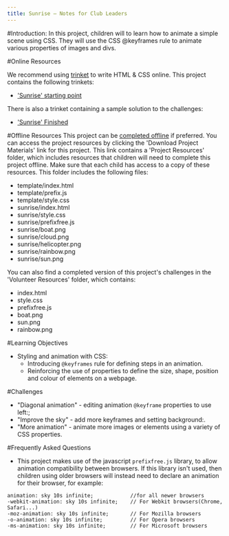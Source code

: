 ```yaml
---
title: Sunrise — Notes for Club Leaders
---
```


#Introduction:
In this project, children will to learn how to animate a simple scene using CSS. They will use the CSS @keyframes rule to animate various properties of images and divs.

#Online Resources

We recommend using [trinket](https://trinket.io/) to write HTML & CSS online. This project contains the following trinkets:

+ ['Sunrise' starting point](https://trinket.io/html/web-sunrise)

There is also a trinket containing a sample solution to the challenges:

+ ['Sunrise' Finished](https://trinket.io/html/abcc0284a3)

#Offline Resources
This project can be [completed offline](../offline.html) if preferred. You can access the project resources by clicking the 'Download Project Materials' link for this project. This link contains a 'Project Resources' folder, which includes resources that children will need to complete this project offline. Make sure that each child has access to a copy of these resources. This folder includes the following files:

+ template/index.html
+ template/prefix.js
+ template/style.css
+ sunrise/index.html
+ sunrise/style.css
+ sunrise/prefixfree.js
+ sunrise/boat.png
+ sunrise/cloud.png
+ sunrise/helicopter.png
+ sunrise/rainbow.png
+ sunrise/sun.png

You can also find a completed version of this project's challenges in the 'Volunteer Resources' folder, which contains:

+ index.html
+ style.css
+ prefixfree.js
+ boat.png
+ sun.png
+ rainbow.png

#Learning Objectives
+ Styling and animation with CSS:
	+ Introducing `@keyframes` rule for defining steps in an animation.
	+ Reinforcing the use of properties to define the size, shape, position and colour of elements on a webpage.

#Challenges
+ "Diagonal animation" - editing animation `@keyframe` properties to use left:;
+ "Improve the sky" - add more keyframes and setting background:.
+ "More animation" - animate more images or elements using a variety of CSS properties. 

#Frequently Asked Questions

+ This project makes use of the javascript `prefixfree.js` library, to allow animation compatibility between browsers. If this library isn't used, then children using older browsers will instead need to declare an animation for their browser, for example:

```
animation: sky 10s infinite; 		  	//for all newer browsers
-webkit-animation: sky 10s infinite;  	// For Webkit browsers(Chrome, Safari...)
-moz-animation: sky 10s infinite;     	// For Mozilla browsers
-o-animation: sky 10s infinite;       	// For Opera browsers
-ms-animation: sky 10s infinite;		// For Microsoft browsers 
```